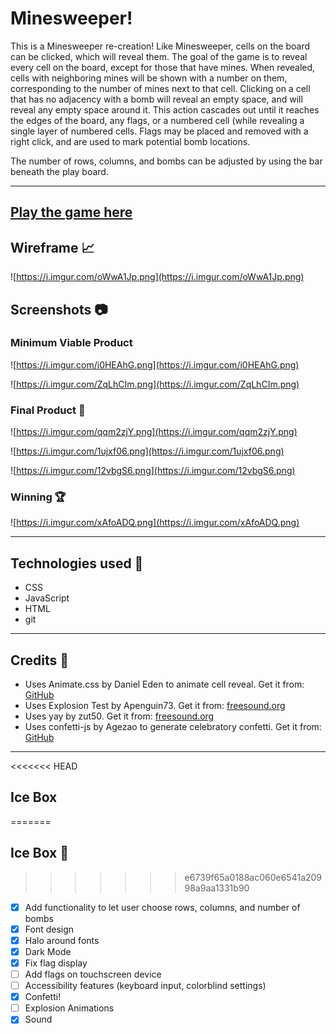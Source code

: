 # Minesweeper!

This is a Minesweeper re-creation! Like Minesweeper, cells on the board can be clicked, which will reveal them. The goal of the game is to reveal every cell on the board, except for those that have mines. When revealed, cells with neighboring mines will be shown with a number on them, corresponding to the number of mines next to that cell. Clicking on a cell that has no adjacency with a bomb will reveal an empty space, and will reveal any empty space around it. This action cascades out until it reaches the edges of the board, any flags, or a numbered cell (while revealing a single layer of numbered cells. Flags may be placed and removed with a right click, and are used to mark potential bomb locations.

The number of rows, columns, and bombs can be adjusted by using the bar beneath the play board.

---

## [Play the game here](https://davidstinson.github.io/mineland/)

## Wireframe 📈

![https://i.imgur.com/oWwA1Jp.png](https://i.imgur.com/oWwA1Jp.png)

## Screenshots 📷

### Minimum Viable Product

![https://i.imgur.com/i0HEAhG.png](https://i.imgur.com/i0HEAhG.png)

![https://i.imgur.com/ZqLhCIm.png](https://i.imgur.com/ZqLhCIm.png)

### Final Product 🎯

![https://i.imgur.com/qqm2zjY.png](https://i.imgur.com/qqm2zjY.png)

![https://i.imgur.com/1ujxf06.png](https://i.imgur.com/1ujxf06.png)

![https://i.imgur.com/12vbgS6.png](https://i.imgur.com/12vbgS6.png)

### Winning 🏆

![https://i.imgur.com/xAfoADQ.png](https://i.imgur.com/xAfoADQ.png)

---

## Technologies used 📲

- CSS
- JavaScript
- HTML
- git

---

## Credits 🙌

- Uses Animate.css by Daniel Eden to animate cell reveal. Get it from: [GitHub](https://daneden.github.io/animate.css/)
- Uses Explosion Test by Apenguin73. Get it from: [freesound.org](https://freesound.org/people/Apenguin73/sounds/335152/)
- Uses yay by zut50. Get it from: [freesound.org](https://freesound.org/people/zut50/sounds/162395/)
- Uses confetti-js by Agezao to generate celebratory confetti. Get it from: [GitHub](https://github.com/Agezao/confetti-js#readme)

---

<<<<<<< HEAD
## Ice Box
=======
## Ice Box 🧊
>>>>>>> e6739f65a0188ac060e6541a20998a9aa1331b90

- [x] Add functionality to let user choose rows, columns, and number of bombs
- [x] Font design
- [x] Halo around fonts
- [x] Dark Mode
- [x] Fix flag display
- [ ] Add flags on touchscreen device
- [ ] Accessibility features (keyboard input, colorblind settings)
- [x] Confetti!
- [ ] Explosion Animations
- [x] Sound
